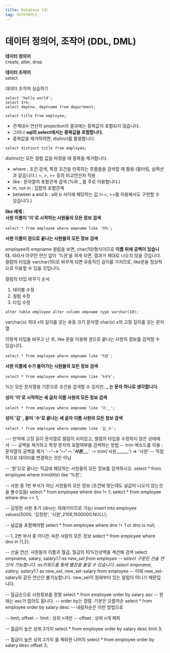 ```yaml
---
title: Database (4)
tag: 데이터베이스
---
```


# 데이터 정의어, 조작어 (DDL, DML)
**데이터 정의어**   
create, alter, drop

**데이터 조작어**    
select

데이터 조작어 실습하기
```
select 'hello world';
select 3+5;
select deptno, deptname from department;

select title from employee;
```
* 관계대수 연산자 projection의 결과에는 중복값이 포함되지 않습니다.
* 그러나 **sql의 select에서는 중복값을 포함합니다.**
* 중복값을 제거하려면, distinct를 활용합니다.

```
select distinct title from employee;
```
distinct는 모든 컬럼 값을 따졌을 때 중복을 제거합니다.

* where : 조건 검색, 특정 조건을 만족하는 투플들을 검색할 때 활용 (필터링, 실렉션과 같습니다.) =, >, >= 등의 비교연산자 적용
* like : 문자열의 포함관계 검색 (%와 _ 를 주로 이용합니다.)
* in, not in : 집합의 포함관계
* between a and b : a와 b 사이에 해당하는 값 (<=, >=를 이용해서도 구현할 수 있습니다.)

**like 예제 :**     
**사원 이름이 '이'로 시작하는 사원들의 모든 정보 검색**   
```
select * from employee where empname like '이%';
```
**사원 이름이 권으로 끝나는 사원들의 모든 정보 검색**   

employee의 empname 컬럼을 보면, char(10)형식이므로 **이름 뒤에 공백이 있습니다.** 따라서 아무런 연산 없이 '%권'을 하게 되면, 결과가 제대로 나오지 않을 것입니다.     
컬럼의 타입을 varchar(10)로 바꾸게 되면 유동적인 길이를 가지므로, like문을 정상적으로 이용할 수 있을 것입니다.

컬럼의 타입 바꾸기 순서
1. 테이블 수정
2. 컬럼 수정
3. 타입 수정

```
alter table employee alter column empname type varchar(10);
```
varchar(x) 최대 x의 길이를 갖는 유동 크기 문자열
char(x) x의 고정 길이를 갖는 문자열

이렇게 타입을 바꾸고 난 후, like 문을 이용해 권으로 끝나는 사원의 정보를 검색할 수 있습니다.
```
select * from employee where empname like '%권';
```
**사원 이름에 수가 들어가는 사원들의 모든 정보 검색**     
```
select * from employee where empname like '%수%';
```
%는 모든 문자열을 기준으로 조건을 검색할 수 있지만,  **_ 는 문자 하나로 생각합니다.**    

**성이 '이'로 시작하는 세 글자 이름 사원의 모든 정보 검색**
```
select * from employee where empname like '이__';
```
**성이 '김' , 끝이 '수'로 끝나는 세 글자 이름 사원의 모든 정보 검색**   
```
select * from employee where empname like '김_수';
```

--- 만약에 고정 길이 문자열로 컬럼이 되어있고, 컬럼의 타입을 수정하지 않은 상태에서
--- 공백을 제거하고 특정 문자의 포함여부를 검색하는 방법
-- trim 메소드를 이용 : 문자열의 공백을 제거 '--___' -> '--'
-- '사원______' -> trim('사원______') => '사원'
-- 직접적으로 데이터를 변경하는 것은 아님

-- '원'으로 끝나는 직급에 해당하는 사원들의 모든 정보를 검색하시오.
select * from employee where trim(title) like '%원';

-- 사원 중 1번 부서가 아닌 사원들의 모든 정보 (조건에 맞는데도 널값이 나오지 않는것을 볼수있음)
select * from employee where dno != 1;
select * from employee where dno <> 1;

-- 김정현 사원 추가 (dno는 외래키이므로 가능)
insert into employee values(5000, '김정현', '사원',2106,1500000,NULL);

-- 널값을 포함해야함
select * from employee where dno != 1 or dno is null;

-- 1, 2번 부서 중 어디든 속한 사람의 모든 정보
select * from employee where dno in (1,2);

-- 산술 연산. 사원들의 이름과 월급, 월급의 10%인상액을 계산해 검색
select empname, salary, salary*1.1 as new_sel from employee
-- select 구문은 산술 연산이 가능합니다. as키워드를 통해 별칭을 붙일 수 있습니다.
select empname, salary, salary*1.1 as new_sel, new_sel-salary from employee
-- 이때 new_sel-salary와 같은 연산은 불가능합니다. new_sel이 원래부터 있는 칼럼이 아니기 때문입니다.

-- 월급순으로 사원정보를 정렬
select *
from employee
order by salary asc -- 원래는 asc가 없어도 됩니다.
-- order by는 정렬. 기본은 오름차순
select *
from employee
order by salary desc
-- 내림차순은 이런 방법으로

-- limit, offset
-- limit : 상위 n개만
-- offset : 상위 n개 제외

-- 월급이 높은 상위 3가지
select *
from employee
order by salary desc
limit 3;

-- 월급이 높은 상위 3가지 를 제외한 나머지
select *
from employee
order by salary desc
offset 3;
```
